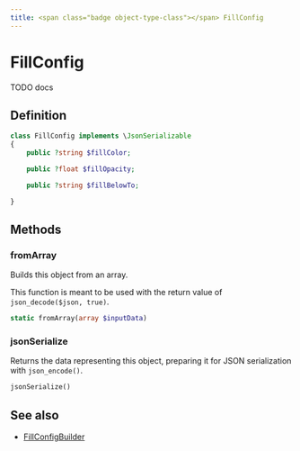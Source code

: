 ```yaml
---
title: <span class="badge object-type-class"></span> FillConfig
---
```

# <span class="badge object-type-class"></span> FillConfig

TODO docs

## Definition

```php
class FillConfig implements \JsonSerializable
{
    public ?string $fillColor;

    public ?float $fillOpacity;

    public ?string $fillBelowTo;

}
```
## Methods

### <span class="badge object-method"></span> fromArray

Builds this object from an array.

This function is meant to be used with the return value of `json_decode($json, true)`.

```php
static fromArray(array $inputData)
```

### <span class="badge object-method"></span> jsonSerialize

Returns the data representing this object, preparing it for JSON serialization with `json_encode()`.

```php
jsonSerialize()
```

## See also

 * <span class="badge builder"></span> [FillConfigBuilder](./builder-FillConfigBuilder.md)
